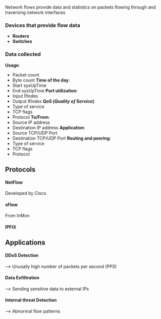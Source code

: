 Network flows provide data and statistics on packets flowing through and traversing network interfaces
### Devices that provide flow data

- **Routers**
- **Switches**

### Data collected

**Usage**:
- Packet count
- Byte count
**Time of the day**:
- Start sysUpTime
- End sysUpTime
**Port utilization**:
- Input IfIndex
- Output IfIndex
**QoS (*Quality of Service*)**:
- Type of service
- TCP flags
- Protocol
**To/From**:
- Source IP address
- Destination IP address
**Application**:
- Source TCP/UDP Port
- Destination TCP/UDP Port
**Routing and peering**:
- Type of service
- TCP flags
- Protocol

## Protocols
#### NetFlow
Developed by Cisco
#### sFlow
From InMon
#### IPFIX

## Applications

#### DDoS Detection
--> Unusally high number of packets per second (PPS)

#### Data Exfiltration
--> Sending sensitive data to  external IPs

#### Internal threat Detection
--> Abnormal flow patterns